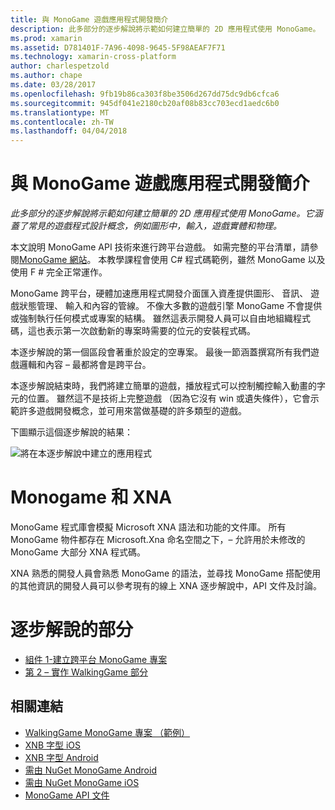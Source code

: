 ```yaml
---
title: 與 MonoGame 遊戲應用程式開發簡介
description: 此多部分的逐步解說將示範如何建立簡單的 2D 應用程式使用 MonoGame。  它涵蓋了常見的遊戲程式設計概念，例如圖形中，輸入，遊戲實體和物理。
ms.prod: xamarin
ms.assetid: D781401F-7A96-4098-9645-5F98AEAF7F71
ms.technology: xamarin-cross-platform
author: charlespetzold
ms.author: chape
ms.date: 03/28/2017
ms.openlocfilehash: 9fb19b86ca303f8be3506d267dd75dc9db6cfca6
ms.sourcegitcommit: 945df041e2180cb20af08b83cc703ecd1aedc6b0
ms.translationtype: MT
ms.contentlocale: zh-TW
ms.lasthandoff: 04/04/2018
---
```

# <a name="introduction-to-game-development-with-monogame"></a>與 MonoGame 遊戲應用程式開發簡介

_此多部分的逐步解說將示範如何建立簡單的 2D 應用程式使用 MonoGame。它涵蓋了常見的遊戲程式設計概念，例如圖形中，輸入，遊戲實體和物理。_

本文說明 MonoGame API 技術來進行跨平台遊戲。 如需完整的平台清單，請參閱[MonoGame 網站](http://www.monogame.net/)。 本教學課程會使用 C# 程式碼範例，雖然 MonoGame 以及使用 F # 完全正常運作。

MonoGame 跨平台，硬體加速應用程式開發介面匯入資產提供圖形、 音訊、 遊戲狀態管理、 輸入和內容的管線。 不像大多數的遊戲引擎 MonoGame 不會提供或強制執行任何模式或專案的結構。  雖然這表示開發人員可以自由地組織程式碼，這也表示第一次啟動新的專案時需要的位元的安裝程式碼。

本逐步解說的第一個區段會著重於設定的空專案。 最後一節涵蓋撰寫所有我們遊戲邏輯和內容 – 最都將會是跨平台。

本逐步解說結束時，我們將建立簡單的遊戲，播放程式可以控制觸控輸入動畫的字元的位置。  雖然這不是技術上完整遊戲 （因為它沒有 win 或遺失條件），它會示範許多遊戲開發概念，並可用來當做基礎的許多類型的遊戲。 

下圖顯示這個逐步解說的結果：

![](images/image1.gif "將在本逐步解說中建立的應用程式")

# <a name="monogame-and-xna"></a>Monogame 和 XNA

MonoGame 程式庫會模擬 Microsoft XNA 語法和功能的文件庫。  所有 MonoGame 物件都存在 Microsoft.Xna 命名空間之下，– 允許用於未修改的 MonoGame 大部分 XNA 程式碼。 

XNA 熟悉的開發人員會熟悉 MonoGame 的語法，並尋找 MonoGame 搭配使用的其他資訊的開發人員可以參考現有的線上 XNA 逐步解說中，API 文件及討論。


# <a name="walkthrough-parts"></a>逐步解說的部分

- [組件 1-建立跨平台 MonoGame 專案](~/graphics-games/monogame/introduction/part1.md)
- [第 2 – 實作 WalkingGame 部分](~/graphics-games/monogame/introduction/part2.md)

## <a name="related-links"></a>相關連結

- [WalkingGame MonoGame 專案 （範例）](https://developer.xamarin.com/samples/mobile/WalkingGameMG/)
- [XNB 字型 iOS](https://github.com/mono/CocosSharp/tree/master/Samples/GameStarterKit/GameStarterKit/Content/fonts)
- [XNB 字型 Android](https://github.com/mono/CocosSharp/tree/master/Samples/GameStarterKit/GameStarterKit/Assets/Content/fonts)
- [需由 NuGet MonoGame Android](https://www.nuget.org/packages/MonoGame.Framework.Android/)
- [需由 NuGet MonoGame iOS](https://www.nuget.org/packages/MonoGame.Framework.iOS/)
- [MonoGame API 文件](http://www.monogame.net/documentation/?page=main)
